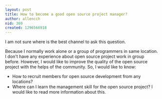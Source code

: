 ```yaml
---
layout: post
title: How to become a good open source project manager?
author: allencch
nid: 369
created: 1296566918
---
```

<p>I am not sure where is the best channel to ask this question.</p>
<p>Because I normally work alone or a group of programmers in same location. I don't have any experience about open source project work in group before. However, I would like to improve the quality of the open source project with the helps of the community. So, I would like to know:</p>
<ul>
<li>How to recruit members for open source development from any locations?</li>
<li>Where can I learn the management skill for the open source project? I would like to read more information about this.</li>
</ul>
